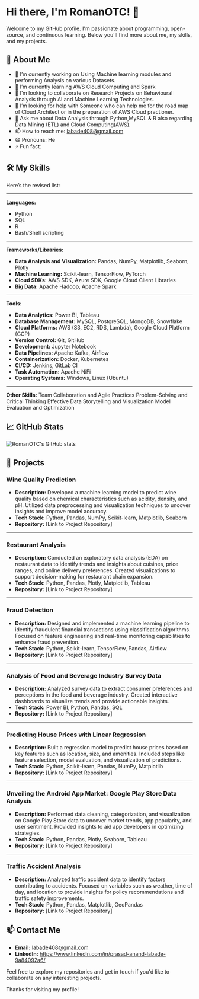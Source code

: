 # Hi there, I'm RomanOTC! 👋

Welcome to my GitHub profile. I'm passionate about programming, open-source, and continuous learning. Below you'll find more about me, my skills, and my projects.

## 🚀 About Me

- 🔭 I’m currently working on Using Machine learning modules and performing Analysis on various Datasets.
- 🌱 I’m currently learning AWS Cloud Computing and Spark
- 👯 I’m looking to collaborate on Research Projects on Behavioural Analysis through AI and Machine Learning Technologies.
- 🤔 I’m looking for help with Someone who can help me for the road map of Cloud Architect or in the preparation of AWS Cloud practioner.
- 💬 Ask me about Data Analysis through Python,MySQL & R also regarding Data Mining (ETL) and Cloud Computing(AWS).
- 📫 How to reach me: labade408@gmail.com
- 😄 Pronouns: He
- ⚡ Fun fact: 

## 🛠️ My Skills

Here’s the revised list:  

---

**Languages:**  
- Python  
- SQL  
- R  
- Bash/Shell scripting  

---

**Frameworks/Libraries:**  
- **Data Analysis and Visualization:** Pandas, NumPy, Matplotlib, Seaborn, Plotly  
- **Machine Learning:** Scikit-learn, TensorFlow, PyTorch  
- **Cloud SDKs:** AWS SDK, Azure SDK, Google Cloud Client Libraries   
- **Big Data:** Apache Hadoop, Apache Spark  

---

**Tools:**  
- **Data Analytics:** Power BI, Tableau  
- **Database Management:** MySQL, PostgreSQL, MongoDB, Snowflake  
- **Cloud Platforms:** AWS (S3, EC2, RDS, Lambda), Google Cloud Platform (GCP)  
- **Version Control:** Git, GitHub  
- **Development:** Jupyter Notebook  
- **Data Pipelines:** Apache Kafka, Airflow  
- **Containerization:** Docker, Kubernetes  
- **CI/CD:** Jenkins, GitLab CI  
- **Task Automation:** Apache NiFi  
- **Operating Systems:** Windows, Linux (Ubuntu)

--- 

**Other Skills:** 
Team Collaboration and Agile Practices
Problem-Solving and Critical Thinking
Effective Data Storytelling and Visualization
Model Evaluation and Optimization


## 📈 GitHub Stats

![RomanOTC's GitHub stats](https://github-readme-stats.vercel.app/api?username=RomanOTC&show_icons=true&theme=radical)

## 📂 Projects

### **Wine Quality Prediction**  
- **Description:** Developed a machine learning model to predict wine quality based on chemical characteristics such as acidity, density, and pH. Utilized data preprocessing and visualization techniques to uncover insights and improve model accuracy.  
- **Tech Stack:** Python, Pandas, NumPy, Scikit-learn, Matplotlib, Seaborn  
- **Repository:** [Link to Project Repository]  

---

### **Restaurant Analysis**  
- **Description:** Conducted an exploratory data analysis (EDA) on restaurant data to identify trends and insights about cuisines, price ranges, and online delivery preferences. Created visualizations to support decision-making for restaurant chain expansion.  
- **Tech Stack:** Python, Pandas, Plotly, Matplotlib, Tableau  
- **Repository:** [Link to Project Repository]  

---

### **Fraud Detection**  
- **Description:** Designed and implemented a machine learning pipeline to identify fraudulent financial transactions using classification algorithms. Focused on feature engineering and real-time monitoring capabilities to enhance fraud prevention.  
- **Tech Stack:** Python, Scikit-learn, TensorFlow, Pandas, Airflow  
- **Repository:** [Link to Project Repository]  

---

### **Analysis of Food and Beverage Industry Survey Data**  
- **Description:** Analyzed survey data to extract consumer preferences and perceptions in the food and beverage industry. Created interactive dashboards to visualize trends and provide actionable insights.  
- **Tech Stack:** Power BI, Python, Pandas, SQL  
- **Repository:** [Link to Project Repository]  

---

### **Predicting House Prices with Linear Regression**  
- **Description:** Built a regression model to predict house prices based on key features such as location, size, and amenities. Included steps like feature selection, model evaluation, and visualization of predictions.  
- **Tech Stack:** Python, Scikit-learn, Pandas, NumPy, Matplotlib  
- **Repository:** [Link to Project Repository]  

---

### **Unveiling the Android App Market: Google Play Store Data Analysis**  
- **Description:** Performed data cleaning, categorization, and visualization on Google Play Store data to uncover market trends, app popularity, and user sentiment. Provided insights to aid app developers in optimizing strategies.  
- **Tech Stack:** Python, Pandas, Plotly, Seaborn, Tableau  
- **Repository:** [Link to Project Repository]  

---

### **Traffic Accident Analysis**  
- **Description:** Analyzed traffic accident data to identify factors contributing to accidents. Focused on variables such as weather, time of day, and location to provide insights for policy recommendations and traffic safety improvements.  
- **Tech Stack:** Python, Pandas, Matplotlib, GeoPandas  
- **Repository:** [Link to Project Repository]  


## 📫 Contact Me

- **Email:** labade408@gmail.com
- **LinkedIn:** https://www.linkedin.com/in/prasad-anand-labade-9a84092a6/

Feel free to explore my repositories and get in touch if you'd like to collaborate on any interesting projects.

Thanks for visiting my profile!
